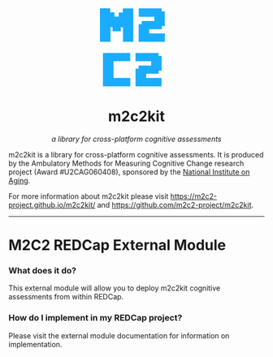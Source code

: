 <div align="center">
<img style="margin-right: 16px;" src=".github/images/m2c2.svg" width="128" />
<h1>m2c2kit</h1>

_a library for cross-platform cognitive assessments_

</div>

m2c2kit is a library for cross-platform cognitive assessments. It is produced by the Ambulatory Methods for Measuring Cognitive Change research project (Award #U2CAG060408), sponsored by the [National Institute on Aging](https://www.nia.nih.gov/).

For more information about m2c2kit please visit https://m2c2-project.github.io/m2c2kit/ and https://github.com/m2c2-project/m2c2kit.

---

# M2C2 REDCap External Module

### What does it do?

This external module will allow you to deploy m2c2kit cognitive assessments from within REDCap.

### How do I implement in my REDCap project?

Please visit the external module documentation for information on implementation.